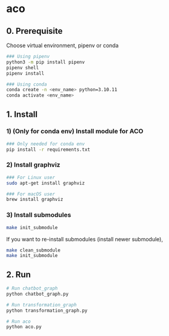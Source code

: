 # aco

## 0. Prerequisite
Choose virtual environment, pipenv or conda
``` bash
### Using pipenv
python3 -m pip install pipenv
pipenv shell
pipenv install

### Using conda
conda create -n <env_name> python=3.10.11
conda activate <env_name>
```

## 1. Install
### 1) (Only for conda env) Install module for ACO
``` bash
### Only needed for conda env
pip install -r requirements.txt
```

### 2) Install graphviz
```bash
### For Linux user
sudo apt-get install graphviz

### For macOS user
brew install graphviz
```

### 3) Install submodules
```bash
make init_submodule
```

If you want to re-install submodules (install newer submodule),
``` bash
make clean_submodule
make init_submodule
```

## 2. Run
``` bash
# Run chatbot_graph
python chatbot_graph.py

# Run transformation_graph
python transformation_graph.py

# Run aco
python aco.py
```
